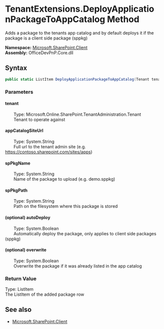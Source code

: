 # TenantExtensions.DeployApplicationPackageToAppCatalog Method  
Adds a package to the tenants app catalog and by default deploys it if the package is a client side package (sppkg)  

**Namespace:** [Microsoft.SharePoint.Client](Microsoft.SharePoint.Client.md)  
**Assembly:** OfficeDevPnP.Core.dll  
## Syntax
```C#
public static ListItem DeployApplicationPackageToAppCatalog(Tenant tenant, String appCatalogSiteUrl, String spPkgName, String spPkgPath, Boolean autoDeploy, Boolean overwrite)
```
### Parameters
#### tenant  
&emsp;&emsp;Type: Microsoft.Online.SharePoint.TenantAdministration.Tenant  
&emsp;&emsp;Tenant to operate against  

#### appCatalogSiteUrl  
&emsp;&emsp;Type: System.String  
&emsp;&emsp;Full url to the tenant admin site (e.g. https://contoso.sharepoint.com/sites/apps)   

#### spPkgName  
&emsp;&emsp;Type: System.String  
&emsp;&emsp;Name of the package to upload (e.g. demo.sppkg)   

#### spPkgPath  
&emsp;&emsp;Type: System.String  
&emsp;&emsp;Path on the filesystem where this package is stored  

#### (optional) autoDeploy  
&emsp;&emsp;Type: System.Boolean  
&emsp;&emsp;Automatically deploy the package, only applies to client side packages (sppkg)  

#### (optional) overwrite  
&emsp;&emsp;Type: System.Boolean  
&emsp;&emsp;Overwrite the package if it was already listed in the app catalog  

### Return Value
Type: ListItem  
The ListItem of the added package row

## See also
- [Microsoft.SharePoint.Client](Microsoft.SharePoint.Client.md)
